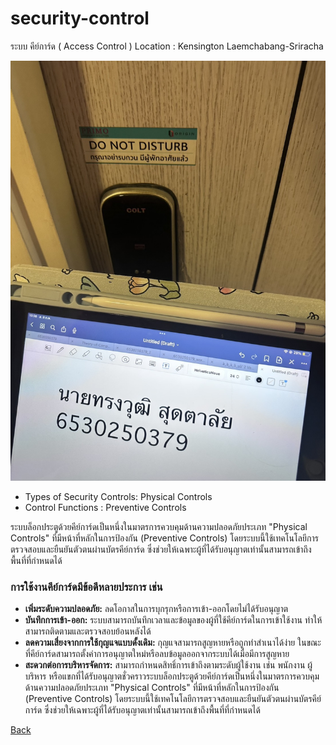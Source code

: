 # security-control

ระบบ คีย์การ์ด ( Access Control )
Location : Kensington Laemchabang-Sriracha

![scr](Picture/Sec.jpg)

 - Types of Security Controls: Physical Controls
 - Control Functions : Preventive Controls

ระบบล็อกประตูด้วยคีย์การ์ดเป็นหนึ่งในมาตรการควบคุมด้านความปลอดภัยประเภท "Physical Controls" ที่มีหน้าที่หลักในการป้องกัน (Preventive Controls) โดยระบบนี้ใช้เทคโนโลยีการตรวจสอบและยืนยันตัวตนผ่านบัตรคีย์การ์ด ซึ่งช่วยให้เฉพาะผู้ที่ได้รับอนุญาตเท่านั้นสามารถเข้าถึงพื้นที่ที่กำหนดได้


### **การใช้งานคีย์การ์ดมีข้อดีหลายประการ เช่น**

- **เพิ่มระดับความปลอดภัย:** ลดโอกาสในการบุกรุกหรือการเข้า-ออกโดยไม่ได้รับอนุญาต
- **บันทึกการเข้า-ออก:** ระบบสามารถบันทึกเวลาและข้อมูลของผู้ที่ใช้คีย์การ์ดในการเข้าใช้งาน ทำให้สามารถติดตามและตรวจสอบย้อนหลังได้
- **ลดความเสี่ยงจากการใช้กุญแจแบบดั้งเดิม:** กุญแจสามารถสูญหายหรือถูกทำสำเนาได้ง่าย ในขณะที่คีย์การ์ดสามารถตั้งค่าการอนุญาตใหม่หรือลบข้อมูลออกจากระบบได้เมื่อมีการสูญหาย
- **สะดวกต่อการบริหารจัดการ:** สามารถกำหนดสิทธิ์การเข้าถึงตามระดับผู้ใช้งาน เช่น พนักงาน ผู้บริหาร หรือแขกที่ได้รับอนุญาตชั่วคราวระบบล็อกประตูด้วยคีย์การ์ดเป็นหนึ่งในมาตรการควบคุมด้านความปลอดภัยประเภท "Physical Controls" ที่มีหน้าที่หลักในการป้องกัน (Preventive Controls) โดยระบบนี้ใช้เทคโนโลยีการตรวจสอบและยืนยันตัวตนผ่านบัตรคีย์การ์ด ซึ่งช่วยให้เฉพาะผู้ที่ได้รับอนุญาตเท่านั้นสามารถเข้าถึงพื้นที่ที่กำหนดได้


[Back](README.md)
